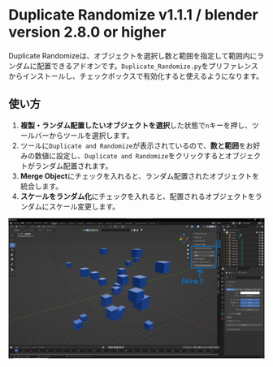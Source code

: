 # Duplicate Randomize v1.1.1 / blender version 2.8.0 or higher

Duplicate Randomizeは、オブジェクトを選択し数と範囲を指定して範囲内にランダムに配置できるアドオンです。`Duplicate_Randomize.py`をプリファレンスからインストールし、チェックボックスで有効化すると使えるようになります。

## 使い方

1. **複製・ランダム配置したいオブジェクトを選択**した状態で`n`キーを押し、ツールバーからツールを選択します。
2. ツールに`Duplicate and Randomize`が表示されているので、**数と範囲**をお好みの数値に設定し、`Duplicate and Randomize`をクリックするとオブジェクトがランダム配置されます。
3. **Merge Object**にチェックを入れると、ランダム配置されたオブジェクトを統合します。
4. **スケールをランダム化**にチェックを入れると、配置されるオブジェクトをランダムにスケール変更します。

![サンプル画像](images/sample.png)
